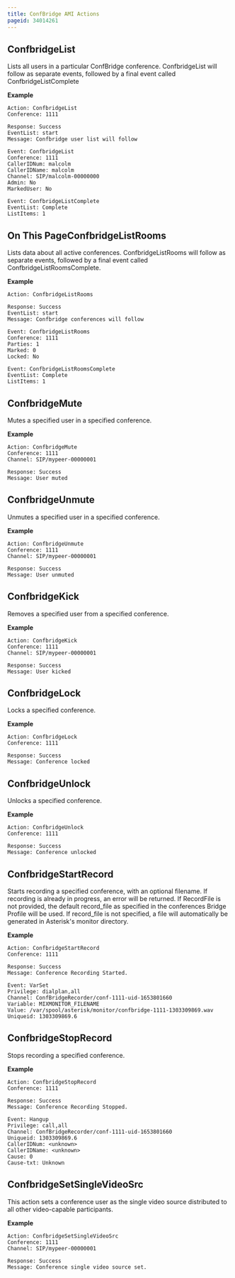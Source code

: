 ```yaml
---
title: ConfBridge AMI Actions
pageid: 34014261
---
```


ConfbridgeList
--------------

Lists all users in a particular ConfBridge conference. ConfbridgeList will follow as separate events, followed by a final event called ConfbridgeListComplete

**Example**

```
Action: ConfbridgeList
Conference: 1111

Response: Success
EventList: start
Message: Confbridge user list will follow

Event: ConfbridgeList
Conference: 1111
CallerIDNum: malcolm
CallerIDName: malcolm
Channel: SIP/malcolm-00000000
Admin: No
MarkedUser: No

Event: ConfbridgeListComplete
EventList: Complete
ListItems: 1

```

On This PageConfbridgeListRooms
-------------------

Lists data about all active conferences. ConfbridgeListRooms will follow as separate events, followed by a final event called ConfbridgeListRoomsComplete.

**Example**

```
Action: ConfbridgeListRooms

Response: Success
EventList: start
Message: Confbridge conferences will follow

Event: ConfbridgeListRooms
Conference: 1111
Parties: 1
Marked: 0
Locked: No

Event: ConfbridgeListRoomsComplete
EventList: Complete
ListItems: 1

```

ConfbridgeMute
--------------

Mutes a specified user in a specified conference.

**Example**

```
Action: ConfbridgeMute
Conference: 1111
Channel: SIP/mypeer-00000001

Response: Success
Message: User muted

```

ConfbridgeUnmute
----------------

Unmutes a specified user in a specified conference.

**Example**

```
Action: ConfbridgeUnmute
Conference: 1111
Channel: SIP/mypeer-00000001

Response: Success
Message: User unmuted

```

ConfbridgeKick
--------------

Removes a specified user from a specified conference.

**Example**

```
Action: ConfbridgeKick
Conference: 1111
Channel: SIP/mypeer-00000001

Response: Success
Message: User kicked

```

ConfbridgeLock
--------------

Locks a specified conference.

**Example**

```
Action: ConfbridgeLock
Conference: 1111

Response: Success
Message: Conference locked

```

ConfbridgeUnlock
----------------

Unlocks a specified conference.

**Example**

```
Action: ConfbridgeUnlock
Conference: 1111

Response: Success
Message: Conference unlocked

```

ConfbridgeStartRecord
---------------------

Starts recording a specified conference, with an optional filename. If recording is already in progress, an error will be returned. If RecordFile is not provided, the default record_file as specified in the conferences Bridge Profile will be used. If record_file is not specified, a file will automatically be generated in Asterisk's monitor directory.

**Example**

```
Action: ConfbridgeStartRecord
Conference: 1111

Response: Success
Message: Conference Recording Started.

Event: VarSet
Privilege: dialplan,all
Channel: ConfBridgeRecorder/conf-1111-uid-1653801660
Variable: MIXMONITOR_FILENAME
Value: /var/spool/asterisk/monitor/confbridge-1111-1303309869.wav
Uniqueid: 1303309869.6

```

ConfbridgeStopRecord
--------------------

Stops recording a specified conference.

**Example**

```
Action: ConfbridgeStopRecord
Conference: 1111

Response: Success
Message: Conference Recording Stopped.

Event: Hangup
Privilege: call,all
Channel: ConfBridgeRecorder/conf-1111-uid-1653801660
Uniqueid: 1303309869.6
CallerIDNum: <unknown>
CallerIDName: <unknown>
Cause: 0
Cause-txt: Unknown

```

ConfbridgeSetSingleVideoSrc
---------------------------

This action sets a conference user as the single video source distributed to all other video-capable participants.

**Example**

```
Action: ConfbridgeSetSingleVideoSrc
Conference: 1111
Channel: SIP/mypeer-00000001

Response: Success
Message: Conference single video source set.

```
